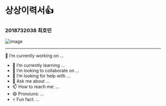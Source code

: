 # 상상이력서👍
### <right> 2018732038 최호민
![image](https://user-images.githubusercontent.com/101074052/190560347-9be13106-1d94-4b8b-ae14-d638809b6612.png)


---



 🔭 I’m currently working on ...
- 🌱 I’m currently learning ...
- 👯 I’m looking to collaborate on ...
- 🤔 I’m looking for help with ...
- 💬 Ask me about ...
- 📫 How to reach me: ...
- 😄 Pronouns: ...
- ⚡ Fun fact: ...


